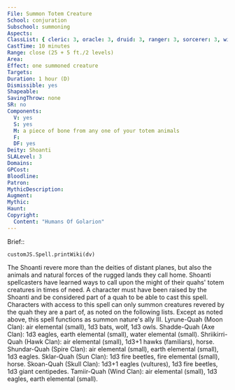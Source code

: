 ```yaml
---
File: Summon Totem Creature
School: conjuration
Subschool: summoning
Aspects: 
ClassList: { cleric: 3, oracle: 3, druid: 3, ranger: 3, sorcerer: 3, wizard: 3, summoner: 3, unchained summoner: 3 }
CastTime: 10 minutes
Range: close (25 + 5 ft./2 levels)
Area: 
Effect: one summoned creature
Targets: 
Duration: 1 hour (D)
Dismissible: yes
Shapeable: 
SavingThrow: none
SR: no
Components:
  V: yes
  S: yes
  M: a piece of bone from any one of your totem animals
  F: 
  DF: yes
Deity: Shoanti
SLALevel: 3
Domains: 
GPCost: 
Bloodline: 
Patron: 
MythicDescription: 
Augment: 
Mythic: 
Haunt: 
Copyright:
  Content: "Humans Of Golarion"
---
```

Brief:: 

```dataviewjs
customJS.Spell.printWiki(dv)
```

The Shoanti revere more than the deities of distant planes, but also the animals and natural forces of the rugged lands they call home. Shoanti spellcasters have learned ways to call upon the might of their quahs' totem creatures in times of need. A character must have been raised by the Shoanti and be considered part of a quah to be able to cast this spell. Characters with access to this spell can only summon creatures revered by the quah they are a part of, as noted on the following lists. Except as noted above, this spell functions as summon nature's ally III.  Lyrune-Quah (Moon Clan): air elemental (small), 1d3 bats, wolf, 1d3 owls.  Shadde-Quah (Axe Clan): 1d3 eagles, earth elemental (small), water elemental (small).  Shriikirri-Quah (Hawk Clan): air elemental (small), 1d3+1 hawks (familiars), horse.  Shundar-Quah (Spire Clan): air elemental (small), earth elemental (small), 1d3 eagles.  Sklar-Quah (Sun Clan): 1d3 fire beetles, fire elemental (small), horse.  Skoan-Quah (Skull Clan): 1d3+1 eagles (vultures), 1d3 fire beetles, 1d3 giant centipedes.  Tamiir-Quah (Wind Clan): air elemental (small), 1d3 eagles, earth elemental (small).
